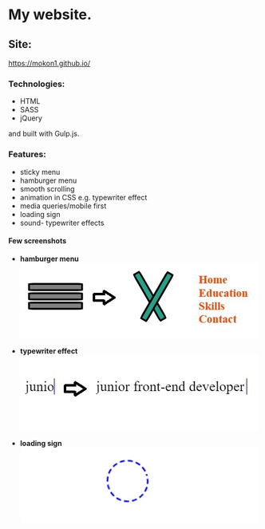 # My website.
## Site:
https://mokon1.github.io/

### Technologies:
- HTML
- SASS
- jQuery

and built with Gulp.js.

### Features:
- sticky menu
- hamburger menu
- smooth scrolling
- animation in CSS e.g. typewriter effect
- media queries/mobile first
- loading sign
- sound- typewriter effects


#### Few screenshots

- **hamburger menu** <br />
![hamburger menu](https://raw.githubusercontent.com/mokon1/mokon1.github/62a390a3bf4bef83be20e39fb57762e12e4c273c/picturesReadme/hamburgerMenu.jpg)

- **typewriter effect** <br />
![typewriter effect](https://raw.githubusercontent.com/mokon1/mokon1.github/62a390a3bf4bef83be20e39fb57762e12e4c273c/picturesReadme/typewriterEffect.jpg)

- **loading sign** <br />
![typewriter effect](https://raw.githubusercontent.com/mokon1/mokon1.github/62a390a3bf4bef83be20e39fb57762e12e4c273c/picturesReadme/loadingSign.jpg)